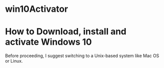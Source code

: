 # win10Activator

<h1>How to Download, install and activate Windows 10</h1>

Before proceeding, I suggest switching to a Unix-based system like Mac OS or Linux.
